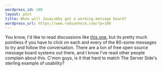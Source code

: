 ```yaml
--- 
wordpress_id: 180
layout: post
title: When will JavaLobby get a working message board?
wordpress_url: https://www.robsanheim.com/?p=180
---
```

You know, I'd like to read discussions like <a href="https://www.javalobby.org/java/forums/t62801.html">this one</a>, but its pretty much pointless if you have to click on each and every of the 80-some messages to try and follow the conversation.  There are a ton of free open source message board systems out there, and I know I've read other people complain about this.  C'mon guys, is it that hard to match The Server Side's sterling example of usability?

